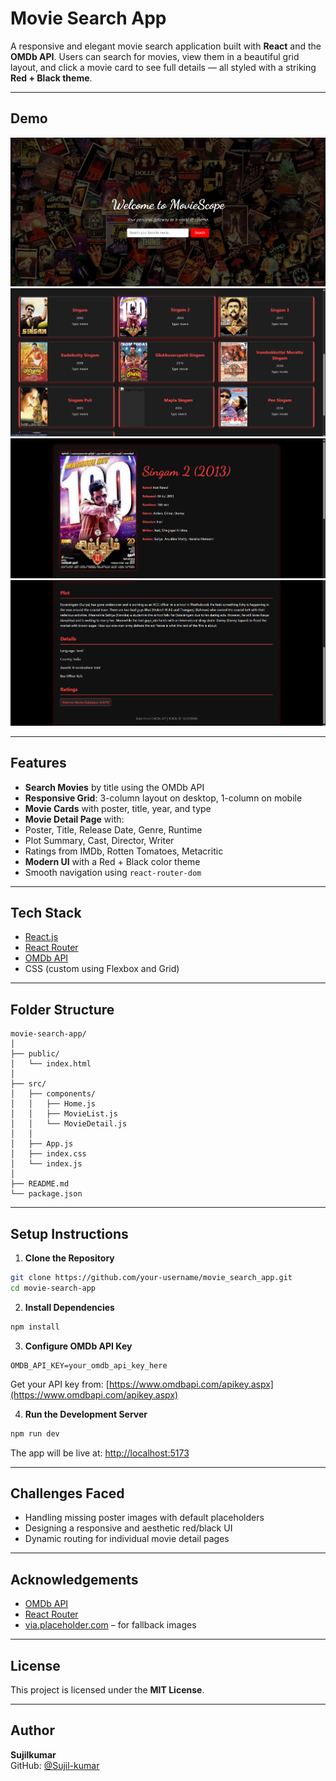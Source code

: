 # Movie Search App

A responsive and elegant movie search application built with **React** and the **OMDb API**. Users can search for movies, view them in a beautiful grid layout, and click a movie card to see full details — all styled with a striking **Red + Black theme**.

---

## Demo

![Home Page Screenshot](./src/assets/Demo/movieSearch1.png)  
![Movie List Screenshot](./src/assets/Demo/movieSearch2.png)
![Movie Details Screenshot1](./src/assets/Demo/movieSearch3.png)
![Movie Details Screenshot2](./src/assets/Demo/movieSearch4.png)


---

##  Features

-  **Search Movies** by title using the OMDb API  
-  **Responsive Grid**: 3-column layout on desktop, 1-column on mobile  
-  **Movie Cards** with poster, title, year, and type  
-  **Movie Detail Page** with:
  - Poster, Title, Release Date, Genre, Runtime  
  - Plot Summary, Cast, Director, Writer  
  - Ratings from IMDb, Rotten Tomatoes, Metacritic  
-  **Modern UI** with a Red + Black color theme  
-  Smooth navigation using `react-router-dom`  

---

##  Tech Stack

- [React.js](https://reactjs.org/)  
- [React Router](https://reactrouter.com/)  
- [OMDb API](https://www.omdbapi.com/)  
- CSS (custom using Flexbox and Grid)  

---

##  Folder Structure

```
movie-search-app/
│
├── public/
│   └── index.html
│
├── src/
│   ├── components/
│   │   ├── Home.js
│   │   ├── MovieList.js   
│   │   └── MovieDetail.js
│   │
│   ├── App.js
│   ├── index.css
│   └── index.js
│
├── README.md
└── package.json
```

---

##  Setup Instructions

1. **Clone the Repository**

```bash
git clone https://github.com/your-username/movie_search_app.git
cd movie-search-app
```

2. **Install Dependencies**

```bash
npm install
```

3. **Configure OMDb API Key**

```
OMDB_API_KEY=your_omdb_api_key_here
```

 Get your API key from: [https://www.omdbapi.com/apikey.aspx](https://www.omdbapi.com/apikey.aspx)

4. **Run the Development Server**

```bash
npm run dev
```

The app will be live at: [http://localhost:5173](http://localhost:5173)

---

##  Challenges Faced

- Handling missing poster images with default placeholders  
- Designing a responsive and aesthetic red/black UI  
- Dynamic routing for individual movie detail pages  

---

##  Acknowledgements

- [OMDb API](https://www.omdbapi.com/)  
- [React Router](https://reactrouter.com/)  
- [via.placeholder.com](https://via.placeholder.com/) – for fallback images  

---

##  License

This project is licensed under the **MIT License**.

---

##  Author

**Sujilkumar**  
GitHub: [@Sujil-kumar](https://github.com/Sujil-kumar)
